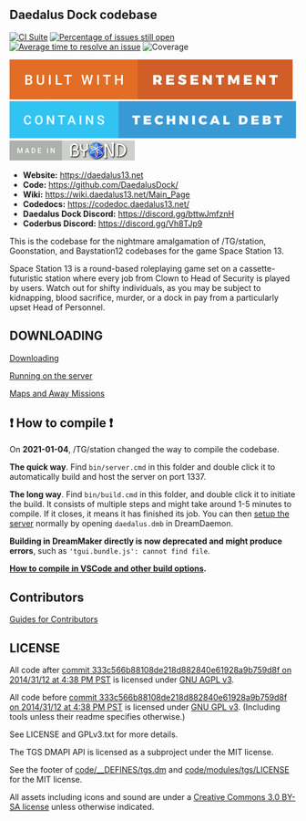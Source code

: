 ## Daedalus Dock codebase

[![CI Suite](https://github.com/DaedalusDock/Gameserver/actions/workflows/ci_suite.yml/badge.svg)](https://github.com/DaedalusDock/Gameserver/actions/workflows/ci_suite.yml)
[![Percentage of issues still open](https://isitmaintained.com/badge/open/DaedalusDock/daedalusdock.svg)](https://isitmaintained.com/project/DaedalusDock/daedalusdock "Percentage of issues still open")
[![Average time to resolve an issue](https://isitmaintained.com/badge/resolution/DaedalusDock/daedalusdock.svg)](https://isitmaintained.com/project/DaedalusDock/daedalusdock "Average time to resolve an issue")
![Coverage](https://img.shields.io/badge/coverage-no%25-red.svg)

[![resentment](.github/images/badges/built-with-resentment.svg)](.github/images/comics/131-bug-free.png) [![technical debt](.github/images/badges/contains-technical-debt.svg)](.github/images/comics/106-tech-debt-modified.png) [![forinfinityandbyond](.github/images/badges/made-in-byond.gif)](https://www.reddit.com/r/SS13/comments/5oplxp/what_is_the_main_problem_with_byond_as_an_engine/dclbu1a)

* **Website:** https://daedalus13.net
* **Code:** https://github.com/DaedalusDock/
* **Wiki:** https://wiki.daedalus13.net/Main_Page
* **Codedocs:** https://codedoc.daedalus13.net/
* **Daedalus Dock Discord:** https://discord.gg/bttwJmfznH
* **Coderbus Discord:** https://discord.gg/Vh8TJp9

This is the codebase for the nightmare amalgamation of /TG/station, Goonstation, and Baystation12 codebases for the game Space Station 13.

Space Station 13 is a round-based roleplaying game set on a cassette-futuristic station where every job from Clown to Head of Security is played by users. Watch out for shifty individuals, as you may be subject to kidnapping, blood sacrifice, murder, or a dock in pay from a particularly upset Head of Personnel.

## DOWNLOADING
[Downloading](.github/guides/DOWNLOADING.md)

[Running on the server](.github/guides/RUNNING_A_SERVER.md)

[Maps and Away Missions](.github/guides/MAPS_AND_AWAY_MISSIONS.md)

## :exclamation: How to compile :exclamation:

On **2021-01-04**, /TG/station changed the way to compile the codebase.

**The quick way**. Find `bin/server.cmd` in this folder and double click it to automatically build and host the server on port 1337.

**The long way**. Find `bin/build.cmd` in this folder, and double click it to initiate the build. It consists of multiple steps and might take around 1-5 minutes to compile. If it closes, it means it has finished its job. You can then [setup the server](.github/guides/RUNNING_A_SERVER.md) normally by opening `daedalus.dmb` in DreamDaemon.

**Building in DreamMaker directly is now deprecated and might produce errors**, such as `'tgui.bundle.js': cannot find file`.

**[How to compile in VSCode and other build options](tools/build/README.md).**

## Contributors
[Guides for Contributors](.github/CONTRIBUTING.md)

## LICENSE

All code after [commit 333c566b88108de218d882840e61928a9b759d8f on 2014/31/12 at 4:38 PM PST](https://github.com/DaedalusDock/Gameserver/commit/333c566b88108de218d882840e61928a9b759d8f) is licensed under [GNU AGPL v3](https://www.gnu.org/licenses/agpl-3.0.html).

All code before [commit 333c566b88108de218d882840e61928a9b759d8f on 2014/31/12 at 4:38 PM PST](https://github.com/DaedalusDock/Gameserver/commit/333c566b88108de218d882840e61928a9b759d8f) is licensed under [GNU GPL v3](https://www.gnu.org/licenses/gpl-3.0.html).
(Including tools unless their readme specifies otherwise.)

See LICENSE and GPLv3.txt for more details.

The TGS DMAPI API is licensed as a subproject under the MIT license.

See the footer of [code/__DEFINES/tgs.dm](./code/__DEFINES/tgs.dm) and [code/modules/tgs/LICENSE](./code/modules/tgs/LICENSE) for the MIT license.

All assets including icons and sound are under a [Creative Commons 3.0 BY-SA license](https://creativecommons.org/licenses/by-sa/3.0/) unless otherwise indicated.
